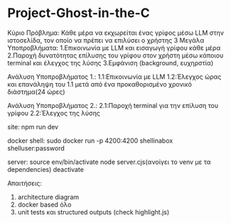 # Project-Ghost-in-the-C

Κύριο Πρόβλημα: Κάθε μέρα να εκχωρείται ένας γρίφος μέσω LLM στην ιστοσελίδα, τον οποίο να πρέπει να επιλύσει ο χρήστης
3 Μεγάλα Υποπροβλήματα:
1.Επικοινωνία με LLM και εισαγωγή γρίφου κάθε μέρα
2.Παροχή δυνατότητας επίλυσης του γρίφου στον χρήστη μέσω κάποιου terminal και έλεγχος της λύσης
3.Εμφάνιση (background, ευχηρστία)

Ανάλυση Υποπροβλήματος 1.:
1.1:Επικοινωνία με LLM
1.2:Έλεγχος ώρας  και επανάληψη του 1.1 μετά από ένα προκαθορισμένο χρονικό διάστημα(24 ώρες)

Ανάλυση Υποπροβλήματος 2.:
2.1:Παροχή terminal για την επίλυση του γρίφου
2.2:Έλεγχος της λύσης


site:
npm run dev

docker shell:
sudo docker run -p 4200:4200 shellinabox
shelluser:password

server:
source env/bin/activate
node server.cjs(ανοίγει το venv με τα dependencies)
deactivate

Απαιτήσεις:
1) architecture diagram
2) docker based όλο
3) unit tests και structured outputs
(check highlight.js)